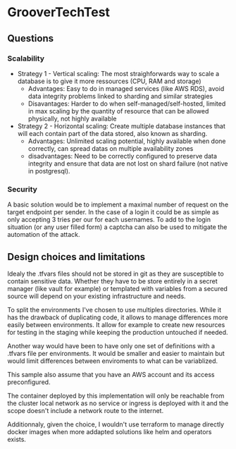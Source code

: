 # GrooverTechTest

## Questions

### Scalability
- Strategy 1 - Vertical scaling: The most straighforwards way to scale a database is to give it more ressources (CPU, RAM and storage)
  - Advantages: Easy to do in managed services (like AWS RDS), avoid data integrity problems linked to sharding and similar strategies
  - Disavantages: Harder to do when self-managed/self-hosted, limited in max scaling by the quantity of resource that can be allowed physically, not highly available
- Strategy 2 - Horizontal scaling: Create multiple database instances that will each contain part of the data stored, also known as sharding.
  - Advantages: Unlimited scaling potential, highly available when done correctly, can spread datas on multiple availability zones
  - disadvantages: Need to be correctly configured to preserve data integrity and ensure that data are not lost on shard failure (not native in postgresql). 

### Security
A basic solution would be to implement a maximal number of request on the target endpoint per sender. In the case of a login it could be as simple as only accepting 3 tries per our for each usernames. To add to the login situation (or any user filled form) a captcha can also be used to mitigate the automation of the attack.

## Design choices and limitations

Idealy the .tfvars files should not be stored in git as they are susceptible to contain sensitive data. Whether they have to be store entirely in a secret manager (like vault for example) or templated with variables from a secured source will depend on your existing infrastructure and needs.

To split the environments I've chosen to use multiples directories. While it has the drawback of duplicating code, it allows to manage differences more easily between environments. It allow for example to create new resources for testing in the staging while keeping the production untouched if needed.

Another way would have been to have only one set of definitions with a .tfvars file per environments. It would be smaller and easier to maintain but would limit differences between enviroments to what can be variablized.

This sample also assume that you have an AWS account and its access preconfigured.

The container deployed by this implementation will only be reachable from the cluster local network as no service or ingress is deployed with it and the scope doesn't include a network route to the internet. 

Additionnaly, given the choice, I wouldn't use terraform to manage directly docker images when more addapted solutions like helm and operators exists.